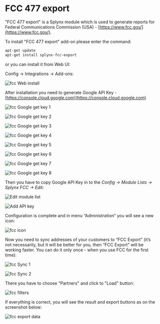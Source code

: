 FCC 477 export
==============

"FCC 477 export" is a Splynx module which is used to generate reports for Federal Communications Commission (USA) - [https://www.fcc.gov/](https://www.fcc.gov/).

To install "FCC 477 export" add-on please enter the command:

```bash
apt-get update
apt-get install splynx-fcc-export
```
or you can install it from Web UI:

Config → Integrations → Add-ons:

![fcc Web install](fcc_web_install.png)

After installation you need to generate Google API Key - [https://console.cloud.google.com](https://console.cloud.google.com)

![fcc Google get key 1](fcc_google_key_1.png)

![fcc Google get key 2](fcc_google_key_2.png)

![fcc Google get key 3](fcc_google_key_3.png)

![fcc Google get key 4](fcc_google_key_4.png)

![fcc Google get key 5](fcc_google_key_5.png)

![fcc Google get key 6](fcc_google_key_6.png)

![fcc Google get key 7](fcc_google_key_7.png)

![fcc Google get key 8](fcc_google_key_8.png)

Then you have to copy Google API Key in to the *Config → Module Lists → Splynx FCC → Edit:*

![Edit module list](edit_module_list.png)

![Add API key](add_api_key.png)

Configuration is complete and in menu “Administration” you will see a new icon:

![fcc icon](fcc_icon.png)

Now you need to sync addresses of your customers to “FCC Export” (it’s not necessarily, but it will be better for you, then “FCC Export” will be working faster. You can do it only once - when you use FCC for the first time):

![fcc Sync 1](fcc_sync_1.png)

![fcc Sync 2](fcc_sync_2.png)

There you have to choose "Partners" and click to "Load" button:

![fcc filters](fcc_filters.png)

If everything is correct, you will see the result and export buttons as on the screenshot below:

![fcc export data](export_report.png)
